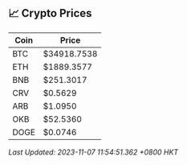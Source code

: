 ## 📈 Crypto Prices

| Coin | Price |
| ---- | ----- |
| BTC | $34918.7538 |
| ETH | $1889.3577 |
| BNB | $251.3017 |
| CRV | $0.5629 |
| ARB | $1.0950 |
| OKB | $52.5360 |
| DOGE | $0.0746 |

_Last Updated: 2023-11-07 11:54:51.362 +0800 HKT_